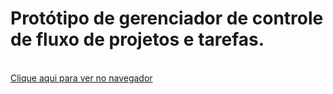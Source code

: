 # Protótipo de gerenciador de controle de fluxo de projetos e tarefas.

<br>
<a href="https://mayconpcampos.github.io/kapple-prototipo/" target="_blank">Clique aqui para ver no navegador</a>
